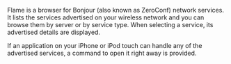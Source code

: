 Flame is a browser for Bonjour (also known as ZeroConf) network services. It lists the services advertised on your wireless network and you can browse them by server or by service type. When selecting a service, its advertised details are displayed. 

If an application on your iPhone or iPod touch can handle any of the advertised services, a command to open it right away is provided.

